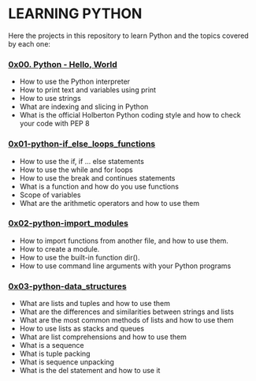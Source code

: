 # LEARNING PYTHON
Here the projects in this repository to learn Python and the topics covered by each one:

### [0x00. Python - Hello, World](https://github.com/Valentinaga1/holbertonschool-higher_level_programming/tree/master/0x00-python-hello_world "0x00-python-hello_world")
- How to use the Python interpreter
- How to print text and variables using print
- How to use strings
- What are indexing and slicing in Python
- What is the official Holberton Python coding style and how to check your code with PEP 8

### [0x01-python-if_else_loops_functions](https://github.com/Valentinaga1/holbertonschool-higher_level_programming/tree/master/0x01-python-if_else_loops_functions "0x01-python-if_else_loops_functions")
- How to use the if, if ... else statements
- How to use the while and for loops
- How to use the break and continues statements
- What is a function and how do you use functions
- Scope of variables
- What are the arithmetic operators and how to use them

### [0x02-python-import_modules](https://github.com/Valentinaga1/holbertonschool-higher_level_programming/tree/master/0x02-python-import_modules "0x02-python-import_modules")
- How to import functions from another file, and how to use them.
- How to create a module.
- How to use the built-in function dir().
- How to use command line arguments with your Python programs

### [0x03-python-data_structures](https://github.com/Valentinaga1/holbertonschool-higher_level_programming/tree/master/0x03-python-data_structures "0x03-python-data_structures")
- What are lists and tuples and how to use them
- What are the differences and similarities between strings and lists
- What are the most common methods of lists and how to use them
- How to use lists as stacks and queues
- What are list comprehensions and how to use them
- What is a sequence
- What is tuple packing
- What is sequence unpacking
- What is the del statement and how to use it